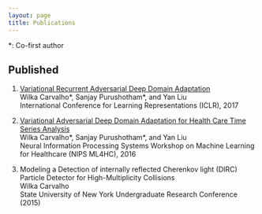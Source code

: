 ```yaml
---
layout: page
title: Publications
---
```


<p>*: Co-first author</p>

<!-- ## Under Review
<ol>
</ol> -->

## Published
<ol>
<li>
  <p>
  <a href="{{ site.baseurl }}/files/iclr_2017/iclr2017_VADA.pdf">Variational Recurrent Adversarial Deep Domain Adaptation</a><br>
  Wilka Carvalho*, Sanjay Purushotham*, and Yan Liu<br>
  International Conference for Learning Representations (ICLR), 2017
  </p>
</li>
<li>
  <p>
  <a href="{{ site.baseurl }}/files/nips_2016/VADA_main.pdf">Variational Adversarial Deep Domain Adaptation for Health Care Time Series Analysis</a><br>
  Wilka Carvalho*, Sanjay Purushotham*, and Yan Liu<br>
  Neural Information Processing Systems Workshop on Machine Learning for Healthcare (NIPS ML4HC), 2016
  </p>
</li>
<li>
  <p>
  Modeling a Detection of internally reflected Cherenkov light (DIRC) Particle Detector for High-Multiplicity Collisions<br>
  Wilka Carvalho <br>
  State University of New York Undergraduate Research Conference (2015)
  </p>
</li>
</ol>


<!-- To be filled in soon, hopefully -->
<!-- :+1: -->
